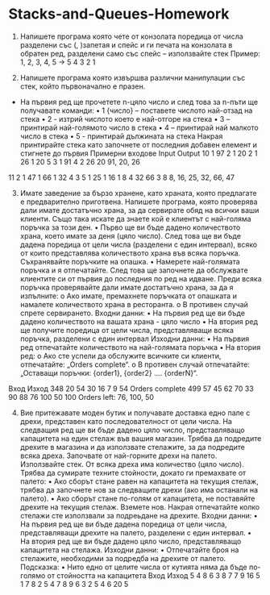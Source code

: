 # Stacks-and-Queues-Homework

1.	Напишете програма която чете от конзолата поредица от числа разделени със (, )запетая и спейс и ги печата на конзолата в обратен ред, разделени само със спейс – използвайте стек
Пример: 1, 2, 3, 4, 5 -> 5 4 3 2 1

2.	Напишете програма която извършва различни манипулации със стек, който първоначално е празен. 
-	На първия ред ще прочетете n-цяло число и след това за n-пъти ще получавате команди:
•	1 {число} – поставете числото най-отзад на стека
•	2 - изтрий числото което е най-отгоре на стека
•	3 – принтирай най-голямото число в стека
•	4 – принтирай най малкото число в стека
•	5  - принтирай дължината на стека
Накрая принтирайте стека като започнете от последния добавен елемент и стигнете до първия
Примерни входове
Input	Output
10
1 97
2
1 20
2
1 26
1 20
5
3
1 91
4	2
26
20
91, 20, 26

11
2
1 47
1 66
1 32
4
3
5
1 25
1 16
1 8
4	32
66
3
8
8, 16, 25, 32, 66, 47

3.	Имате заведение за бързо хранене, като храната, която предлагате е предварително приготвена. Напишете програма, която проверява дали имате достатъчно храна, за да сервирате обяд на всички ваши клиенти. Също така искате да знаете кой е клиентът с най-голяма поръчка за този ден. 
•	Първо ще ви бъде дадено количеството храна, което имате за деня (цяло число). След това ще ви бъде дадена поредица от цели числа (разделени с един интервал), всяко от които представлява количеството храна във всяка поръчка. Съхранявайте поръчките на опашка.
•	Намерете най-голямата поръчка и я отпечатайте. След това ще започнете да обслужвате клиентите си от първия до последния по ред на идване. Преди всяка поръчка проверявайте дали имате достатъчно храна, за да я изпълните:
o	Ако имате, премахнете поръчката от опашката и намалете количеството храна в ресторанта.
o	 В противен случай спрете сервирането.
Входни данни:
• На първия ред ще ви бъде дадено количеството на вашата храна - цяло число
• На втория ред ще получите поредица от цели числа, представляващи всяка поръчка, разделени с един интервал
Изходни данни:
• На първия ред отпечатайте количеството на най-голямата поръчка
• На втория ред:
o Ако сте успели да обслужите всичките си клиенти, отпечатайте: „Orders complete“.
o В противен случай отпечатайте: „Оставащи поръчки: {order1}, {order2} .... {orderN}“.

Вход	Изход
348
20 54 30 16 7 9	54
Orders complete
499
57 45 62 70 33 90 88 76 100 50	100
Orders left: 76, 100, 50



4.	Вие притежавате моден бутик и получавате доставка едно пале с дрехи, представен като последователност от цели числа. На следващия ред ще ви бъде дадено цяло число, представляващо капацитета на един стелаж във вашия магазин. Трябва да подредите дрехите в магазина и да използвате стелажите, за да подредите всяка дреха. Започвате от най-горните дрехи на палето. Използвайте стек. От всяка дреха има количество (цяло число). Трябва да сумирате техните стойности, докато ги премахвате от палето:
• Ако сборът стане равен на капацитета на текущия стелаж, трябва да започнете нов за следващите дрехи (ако има останали на палето).
• Ако сборът стане по-голям от капацитета, не поставяйте дрехите на текущия стелаж. Вземете нов.
Накрая отпечатайте колко стелажи сте използвали за подреьдане на дрехите.
Входни данни:
• На първия ред ще ви бъде дадена поредица от цели числа, представляващи дрехите на палето, разделени с един интервал.
• На втория ред ще ви бъде дадено цяло число, представляващо капацитета на стелажа.
Изходни данни:
• Отпечатайте броя на стелажите, необходими за подредба на дрехите от палето.
Подсказка:
• Нито едно от целите числа от кутията няма да бъде по-голямо от стойността на капацитета
Вход	Изход
5 4 8 6 3 8 7 7 9
16	5
1 7 8 2 5 4 7 8 9 6 3 2 5 4 6
20	5


